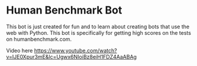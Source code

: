 # Human Benchmark Bot

This bot is just created for fun and to learn about creating bots that use the web with Python. This bot is specifically for getting high scores on the tests on humanbenchmark.com.

Video here https://www.youtube.com/watch?v=IJE0Xpur3mE&lc=Ugwx6NIoiBz8eiH1FDZ4AaABAg